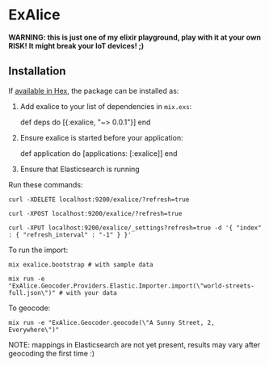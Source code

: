 # ExAlice

**WARNING: this is just one of my elixir playground, play with it at your own RISK! It might break your IoT devices! ;)**

## Installation

If [available in Hex](https://hex.pm/docs/publish), the package can be installed as:

  1. Add exalice to your list of dependencies in `mix.exs`:

        def deps do
          [{:exalice, "~> 0.0.1"}]
        end

  2. Ensure exalice is started before your application:

        def application do
          [applications: [:exalice]]
        end

  3. Ensure that Elasticsearch is running

Run these commands:

    curl -XDELETE localhost:9200/exalice/?refresh=true

    curl -XPOST localhost:9200/exalice/?refresh=true

    curl -XPUT localhost:9200/exalice/_settings?refresh=true -d '{ "index" : { "refresh_interval" : "-1" } }'

To run the import:

    mix exalice.bootstrap # with sample data

    mix run -e "ExAlice.Geocoder.Providers.Elastic.Importer.import(\"world-streets-full.json\")" # with your data

To geocode:

    mix run -e "ExAlice.Geocoder.geocode(\"A Sunny Street, 2, Everywhere\")"

NOTE: mappings in Elasticsearch are not yet present, results may vary after
geocoding the first time :)
